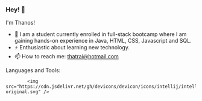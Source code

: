 ### Hey! 👋

I'm Thanos!
 
- 🌱 I am a student currently enrolled in full-stack bootcamp where I am gaining hands-on experience in Java, HTML, CSS, Javascript and SQL.
- ⚡ Enthusiastic about learning new technology.
- 📫 How to reach me: thatrai@hotmail.com

Languages and Tools:
<p align="center"> 
 
            <img src="https://cdn.jsdelivr.net/gh/devicons/devicon/icons/intellij/intellij-original.svg" />
          
</p>
          
